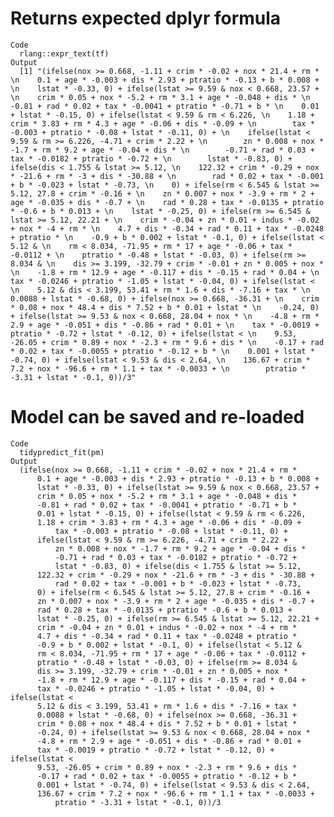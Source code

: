 # Returns expected dplyr formula

    Code
      rlang::expr_text(tf)
    Output
      [1] "(ifelse(nox >= 0.668, -1.11 + crim * -0.02 + nox * 21.4 + rm * \n    0.1 + age * -0.003 + dis * 2.93 + ptratio * -0.13 + b * 0.008 + \n    lstat * -0.33, 0) + ifelse(lstat >= 9.59 & nox < 0.668, 23.57 + \n    crim * 0.05 + nox * -5.2 + rm * 3.1 + age * -0.048 + dis * \n    -0.81 + rad * 0.02 + tax * -0.0041 + ptratio * -0.71 + b * \n    0.01 + lstat * -0.15, 0) + ifelse(lstat < 9.59 & rm < 6.226, \n    1.18 + crim * 3.83 + rm * 4.3 + age * -0.06 + dis * -0.09 + \n        tax * -0.003 + ptratio * -0.08 + lstat * -0.11, 0) + \n    ifelse(lstat < 9.59 & rm >= 6.226, -4.71 + crim * 2.22 + \n        zn * 0.008 + nox * -1.7 + rm * 9.2 + age * -0.04 + dis * \n        -0.71 + rad * 0.03 + tax * -0.0182 + ptratio * -0.72 + \n        lstat * -0.83, 0) + ifelse(dis < 1.755 & lstat >= 5.12, \n    122.32 + crim * -0.29 + nox * -21.6 + rm * -3 + dis * -30.88 + \n        rad * 0.02 + tax * -0.001 + b * -0.023 + lstat * -0.73, \n    0) + ifelse(rm < 6.545 & lstat >= 5.12, 27.8 + crim * -0.16 + \n    zn * 0.007 + nox * -3.9 + rm * 2 + age * -0.035 + dis * -0.7 + \n    rad * 0.28 + tax * -0.0135 + ptratio * -0.6 + b * 0.013 + \n    lstat * -0.25, 0) + ifelse(rm >= 6.545 & lstat >= 5.12, 22.21 + \n    crim * -0.04 + zn * 0.01 + indus * -0.02 + nox * -4 + rm * \n    4.7 + dis * -0.34 + rad * 0.11 + tax * -0.0248 + ptratio * \n    -0.9 + b * 0.002 + lstat * -0.1, 0) + ifelse(lstat < 5.12 & \n    rm < 8.034, -71.95 + rm * 17 + age * -0.06 + tax * -0.0112 + \n    ptratio * -0.48 + lstat * -0.03, 0) + ifelse(rm >= 8.034 & \n    dis >= 3.199, -32.79 + crim * -0.01 + zn * 0.005 + nox * \n    -1.8 + rm * 12.9 + age * -0.117 + dis * -0.15 + rad * 0.04 + \n    tax * -0.0246 + ptratio * -1.05 + lstat * -0.04, 0) + ifelse(lstat < \n    5.12 & dis < 3.199, 53.41 + rm * 1.6 + dis * -7.16 + tax * \n    0.0088 + lstat * -0.68, 0) + ifelse(nox >= 0.668, -36.31 + \n    crim * 0.08 + nox * 48.4 + dis * 7.52 + b * 0.01 + lstat * \n    -0.24, 0) + ifelse(lstat >= 9.53 & nox < 0.668, 28.04 + nox * \n    -4.8 + rm * 2.9 + age * -0.051 + dis * -0.86 + rad * 0.01 + \n    tax * -0.0019 + ptratio * -0.72 + lstat * -0.12, 0) + ifelse(lstat < \n    9.53, -26.05 + crim * 0.89 + nox * -2.3 + rm * 9.6 + dis * \n    -0.17 + rad * 0.02 + tax * -0.0055 + ptratio * -0.12 + b * \n    0.001 + lstat * -0.74, 0) + ifelse(lstat < 9.53 & dis < 2.64, \n    136.67 + crim * 7.2 + nox * -96.6 + rm * 1.1 + tax * -0.0033 + \n        ptratio * -3.31 + lstat * -0.1, 0))/3"

# Model can be saved and re-loaded

    Code
      tidypredict_fit(pm)
    Output
      (ifelse(nox >= 0.668, -1.11 + crim * -0.02 + nox * 21.4 + rm * 
          0.1 + age * -0.003 + dis * 2.93 + ptratio * -0.13 + b * 0.008 + 
          lstat * -0.33, 0) + ifelse(lstat >= 9.59 & nox < 0.668, 23.57 + 
          crim * 0.05 + nox * -5.2 + rm * 3.1 + age * -0.048 + dis * 
          -0.81 + rad * 0.02 + tax * -0.0041 + ptratio * -0.71 + b * 
          0.01 + lstat * -0.15, 0) + ifelse(lstat < 9.59 & rm < 6.226, 
          1.18 + crim * 3.83 + rm * 4.3 + age * -0.06 + dis * -0.09 + 
              tax * -0.003 + ptratio * -0.08 + lstat * -0.11, 0) + 
          ifelse(lstat < 9.59 & rm >= 6.226, -4.71 + crim * 2.22 + 
              zn * 0.008 + nox * -1.7 + rm * 9.2 + age * -0.04 + dis * 
              -0.71 + rad * 0.03 + tax * -0.0182 + ptratio * -0.72 + 
              lstat * -0.83, 0) + ifelse(dis < 1.755 & lstat >= 5.12, 
          122.32 + crim * -0.29 + nox * -21.6 + rm * -3 + dis * -30.88 + 
              rad * 0.02 + tax * -0.001 + b * -0.023 + lstat * -0.73, 
          0) + ifelse(rm < 6.545 & lstat >= 5.12, 27.8 + crim * -0.16 + 
          zn * 0.007 + nox * -3.9 + rm * 2 + age * -0.035 + dis * -0.7 + 
          rad * 0.28 + tax * -0.0135 + ptratio * -0.6 + b * 0.013 + 
          lstat * -0.25, 0) + ifelse(rm >= 6.545 & lstat >= 5.12, 22.21 + 
          crim * -0.04 + zn * 0.01 + indus * -0.02 + nox * -4 + rm * 
          4.7 + dis * -0.34 + rad * 0.11 + tax * -0.0248 + ptratio * 
          -0.9 + b * 0.002 + lstat * -0.1, 0) + ifelse(lstat < 5.12 & 
          rm < 8.034, -71.95 + rm * 17 + age * -0.06 + tax * -0.0112 + 
          ptratio * -0.48 + lstat * -0.03, 0) + ifelse(rm >= 8.034 & 
          dis >= 3.199, -32.79 + crim * -0.01 + zn * 0.005 + nox * 
          -1.8 + rm * 12.9 + age * -0.117 + dis * -0.15 + rad * 0.04 + 
          tax * -0.0246 + ptratio * -1.05 + lstat * -0.04, 0) + ifelse(lstat < 
          5.12 & dis < 3.199, 53.41 + rm * 1.6 + dis * -7.16 + tax * 
          0.0088 + lstat * -0.68, 0) + ifelse(nox >= 0.668, -36.31 + 
          crim * 0.08 + nox * 48.4 + dis * 7.52 + b * 0.01 + lstat * 
          -0.24, 0) + ifelse(lstat >= 9.53 & nox < 0.668, 28.04 + nox * 
          -4.8 + rm * 2.9 + age * -0.051 + dis * -0.86 + rad * 0.01 + 
          tax * -0.0019 + ptratio * -0.72 + lstat * -0.12, 0) + ifelse(lstat < 
          9.53, -26.05 + crim * 0.89 + nox * -2.3 + rm * 9.6 + dis * 
          -0.17 + rad * 0.02 + tax * -0.0055 + ptratio * -0.12 + b * 
          0.001 + lstat * -0.74, 0) + ifelse(lstat < 9.53 & dis < 2.64, 
          136.67 + crim * 7.2 + nox * -96.6 + rm * 1.1 + tax * -0.0033 + 
              ptratio * -3.31 + lstat * -0.1, 0))/3

